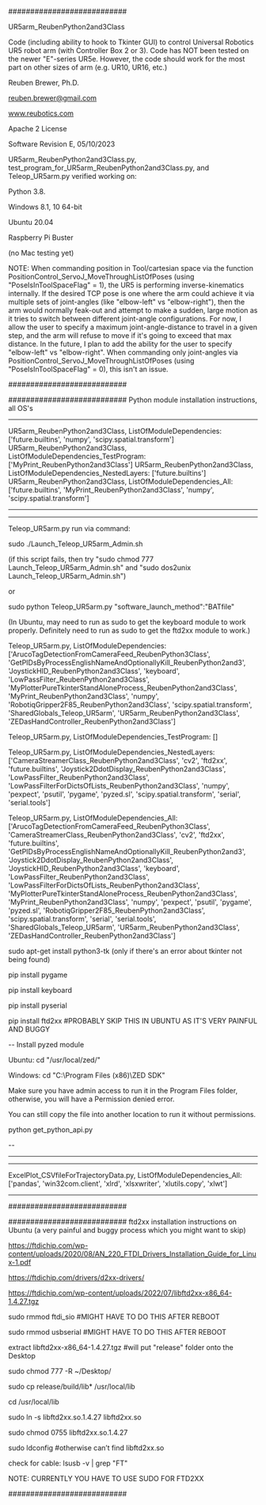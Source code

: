 ###########################

UR5arm_ReubenPython2and3Class

Code (including ability to hook to Tkinter GUI) to control Universal Robotics UR5 robot arm (with Controller Box 2 or 3).
Code has NOT been tested on the newer "E"-series UR5e.
However, the code should work for the most part on other sizes of arm (e.g. UR10, UR16, etc.)

Reuben Brewer, Ph.D.

reuben.brewer@gmail.com

www.reubotics.com

Apache 2 License

Software Revision E, 05/10/2023

UR5arm_ReubenPython2and3Class.py, test_program_for_UR5arm_ReubenPython2and3Class.py, and Teleop_UR5arm.py verified working on:

Python 3.8.

Windows 8.1, 10 64-bit

Ubuntu 20.04

Raspberry Pi Buster 

(no Mac testing yet)

NOTE: When commanding position in Tool/cartesian space via the function PositionControl_ServoJ_MoveThroughListOfPoses (using "PoseIsInToolSpaceFlag" = 1),
the UR5 is performing inverse-kinematics internally. If the desired TCP pose is one where the arm could achieve it via multiple sets of joint-angles
(like "elbow-left" vs "elbow-right"), then the arm would normally feak-out and attempt to make a sudden, large motion as it tries to switch between different joint-angle configurations.
For now, I allow the user to specify a maximum joint-angle-distance to travel in a given step, and the arm will refuse to move if it's going to exceed that max distance.
In the future, I plan to add the ability for the user to specify "elbow-left" vs "elbow-right".
When commanding only joint-angles via PositionControl_ServoJ_MoveThroughListOfPoses (using "PoseIsInToolSpaceFlag" = 0), this isn't an issue.

###########################

########################### Python module installation instructions, all OS's

-----

UR5arm_ReubenPython2and3Class, ListOfModuleDependencies: ['future.builtins', 'numpy', 'scipy.spatial.transform']
UR5arm_ReubenPython2and3Class, ListOfModuleDependencies_TestProgram: ['MyPrint_ReubenPython2and3Class']
UR5arm_ReubenPython2and3Class, ListOfModuleDependencies_NestedLayers: ['future.builtins']
UR5arm_ReubenPython2and3Class, ListOfModuleDependencies_All:['future.builtins', 'MyPrint_ReubenPython2and3Class', 'numpy', 'scipy.spatial.transform']

-----

-----

Teleop_UR5arm.py run via command:

sudo ./Launch_Teleop_UR5arm_Admin.sh

(if this script fails, then try "sudo chmod 777 Launch_Teleop_UR5arm_Admin.sh" and "sudo dos2unix Launch_Teleop_UR5arm_Admin.sh")

or

sudo python Teleop_UR5arm.py "software_launch_method":"BATfile"

(In Ubuntu, may need to run as sudo to get the keyboard module to work properly. Definitely need to run as sudo to get the ftd2xx module to work.)

Teleop_UR5arm.py, ListOfModuleDependencies: ['ArucoTagDetectionFromCameraFeed_ReubenPython3Class', 'GetPIDsByProcessEnglishNameAndOptionallyKill_ReubenPython2and3', 'JoystickHID_ReubenPython2and3Class', 'keyboard', 'LowPassFilter_ReubenPython2and3Class', 'MyPlotterPureTkinterStandAloneProcess_ReubenPython2and3Class', 'MyPrint_ReubenPython2and3Class', 'numpy', 'RobotiqGripper2F85_ReubenPython2and3Class', 'scipy.spatial.transform', 'SharedGlobals_Teleop_UR5arm', 'UR5arm_ReubenPython2and3Class', 'ZEDasHandController_ReubenPython2and3Class']

Teleop_UR5arm.py, ListOfModuleDependencies_TestProgram: []

Teleop_UR5arm.py, ListOfModuleDependencies_NestedLayers: ['CameraStreamerClass_ReubenPython2and3Class', 'cv2', 'ftd2xx', 'future.builtins', 'Joystick2DdotDisplay_ReubenPython2and3Class', 'LowPassFilter_ReubenPython2and3Class', 'LowPassFilterForDictsOfLists_ReubenPython2and3Class', 'numpy', 'pexpect', 'psutil', 'pygame', 'pyzed.sl', 'scipy.spatial.transform', 'serial', 'serial.tools']

Teleop_UR5arm.py, ListOfModuleDependencies_All:['ArucoTagDetectionFromCameraFeed_ReubenPython3Class', 'CameraStreamerClass_ReubenPython2and3Class', 'cv2', 'ftd2xx', 'future.builtins', 'GetPIDsByProcessEnglishNameAndOptionallyKill_ReubenPython2and3', 'Joystick2DdotDisplay_ReubenPython2and3Class', 'JoystickHID_ReubenPython2and3Class', 'keyboard', 'LowPassFilter_ReubenPython2and3Class', 'LowPassFilterForDictsOfLists_ReubenPython2and3Class', 'MyPlotterPureTkinterStandAloneProcess_ReubenPython2and3Class', 'MyPrint_ReubenPython2and3Class', 'numpy', 'pexpect', 'psutil', 'pygame', 'pyzed.sl', 'RobotiqGripper2F85_ReubenPython2and3Class', 'scipy.spatial.transform', 'serial', 'serial.tools', 'SharedGlobals_Teleop_UR5arm', 'UR5arm_ReubenPython2and3Class', 'ZEDasHandController_ReubenPython2and3Class']

sudo apt-get install python3-tk (only if there's an error about tkinter not being found)

pip install pygame

pip install keyboard

pip install pyserial

pip install ftd2xx #PROBABLY SKIP THIS IN UBUNTU AS IT'S VERY PAINFUL AND BUGGY

-- Install pyzed module

Ubuntu: cd "/usr/local/zed/"

Windows: cd "C:\Program Files (x86)\ZED SDK\"

Make sure you have admin access to run it in the Program Files folder, otherwise, you will have a Permission denied error.

You can still copy the file into another location to run it without permissions.

python get_python_api.py

--

-----

-----

ExcelPlot_CSVfileForTrajectoryData.py, ListOfModuleDependencies_All:['pandas', 'win32com.client', 'xlrd', 'xlsxwriter', 'xlutils.copy', 'xlwt']

-----


###########################

########################### ftd2xx installation instructions on Ubuntu (a very painful and buggy process which you might want to skip)

https://ftdichip.com/wp-content/uploads/2020/08/AN_220_FTDI_Drivers_Installation_Guide_for_Linux-1.pdf

https://ftdichip.com/drivers/d2xx-drivers/

https://ftdichip.com/wp-content/uploads/2022/07/libftd2xx-x86_64-1.4.27.tgz

sudo rmmod ftdi_sio #MIGHT HAVE TO DO THIS AFTER REBOOT

sudo rmmod usbserial #MIGHT HAVE TO DO THIS AFTER REBOOT

extract libftd2xx-x86_64-1.4.27.tgz #will put "release" folder onto the Desktop

sudo chmod 777 -R ~/Desktop/

sudo cp release/build/lib* /usr/local/lib

cd /usr/local/lib

sudo ln -s libftd2xx.so.1.4.27 libftd2xx.so

sudo chmod 0755 libftd2xx.so.1.4.27

sudo ldconfig #otherwise can’t find libftd2xx.so

check for cable: lsusb -v | grep "FT"

NOTE: CURRENTLY YOU HAVE TO USE SUDO FOR FTD2XX

###########################
